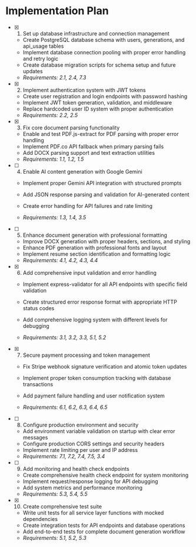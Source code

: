 # Implementation Plan

- [x] 1. Set up database infrastructure and connection management



  - Create PostgreSQL database schema with users, generations, and api_usage tables
  - Implement database connection pooling with proper error handling and retry logic
  - Create database migration scripts for schema setup and future updates
  - _Requirements: 2.1, 2.4, 7.3_


- [x] 2. Implement authentication system with JWT tokens


  - Create user registration and login endpoints with password hashing
  - Implement JWT token generation, validation, and middleware
  - Replace hardcoded user ID system with proper authentication
  - _Requirements: 2.2, 2.5_


- [x] 3. Fix core document parsing functionality


  - Enable and test PDF.js-extract for PDF parsing with proper error handling
  - Implement PDF.co API fallback when primary parsing fails
  - Add DOCX parsing support and text extraction utilities
  - _Requirements: 1.1, 1.2, 1.5_




- [ ] 4. Enable AI content generation with Google Gemini
  - Implement proper Gemini API integration with structured prompts



  - Add JSON response parsing and validation for AI-generated content
  - Create error handling for API failures and rate limiting
  - _Requirements: 1.3, 1.4, 3.5_


- [ ] 5. Enhance document generation with professional formatting
  - Improve DOCX generation with proper headers, sections, and styling
  - Enhance PDF generation with professional fonts and layout
  - Implement resume section identification and formatting logic
  - _Requirements: 4.1, 4.2, 4.3, 4.4_

- [x] 6. Add comprehensive input validation and error handling



  - Implement express-validator for all API endpoints with specific field validation
  - Create structured error response format with appropriate HTTP status codes
  - Add comprehensive logging system with different levels for debugging



  - _Requirements: 3.1, 3.2, 3.3, 5.1, 5.2_

- [x] 7. Secure payment processing and token management



  - Fix Stripe webhook signature verification and atomic token updates
  - Implement proper token consumption tracking with database transactions
  - Add payment failure handling and user notification system



  - _Requirements: 6.1, 6.2, 6.3, 6.4, 6.5_

- [ ] 8. Configure production environment and security
  - Add environment variable validation on startup with clear error messages
  - Configure production CORS settings and security headers
  - Implement rate limiting per user and IP address
  - _Requirements: 7.1, 7.2, 7.4, 7.5, 3.4_

- [ ] 9. Add monitoring and health check endpoints
  - Create comprehensive health check endpoint for system monitoring
  - Implement request/response logging for API debugging
  - Add system metrics and performance monitoring
  - _Requirements: 5.3, 5.4, 5.5_

- [x] 10. Create comprehensive test suite



  - Write unit tests for all service layer functions with mocked dependencies
  - Create integration tests for API endpoints and database operations
  - Add end-to-end tests for complete document generation workflow
  - _Requirements: 5.1, 5.2, 5.3_